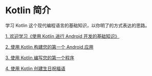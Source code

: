 # **Kotlin 简介**
学习 Kotlin 这个现代编程语言的基础知识，以你明了的方式表达的思路。

[1. 欢迎学习《使用 Kotlin 进行 Android 开发的基础知识》](./1.%20%E6%AC%A2%E8%BF%8E%E5%AD%A6%E4%B9%A0%E3%80%8A%E4%BD%BF%E7%94%A8%20Kotlin%20%E8%BF%9B%E8%A1%8C%20Android%20%E5%BC%80%E5%8F%91%E7%9A%84%E5%9F%BA%E7%A1%80%E7%9F%A5%E8%AF%86%E3%80%8B.md)

[2. 使用 Kotlin 构建您的第一个 Android 应用](./2.%20%E4%BD%BF%E7%94%A8%20Kotlin%20%E6%9E%84%E5%BB%BA%E6%82%A8%E7%9A%84%E7%AC%AC%E4%B8%80%E4%B8%AA%20Android%20%E5%BA%94%E7%94%A8.md)

[3. 使用 Kotlin 编写您的第一个程序](./3.%20%E4%BD%BF%E7%94%A8%20Kotlin%20%E7%BC%96%E5%86%99%E6%82%A8%E7%9A%84%E7%AC%AC%E4%B8%80%E4%B8%AA%E7%A8%8B%E5%BA%8F.md)

[4. 使用 Kotlin 创建生日祝福语](./4.%20%E4%BD%BF%E7%94%A8%20Kotlin%20%E5%88%9B%E5%BB%BA%E7%94%9F%E6%97%A5%E7%A5%9D%E7%A6%8F%E8%AF%AD.md)
